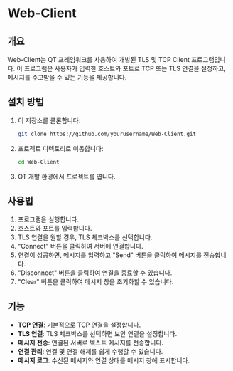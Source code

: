 # Web-Client

## 개요
Web-Client는 QT 프레임워크를 사용하여 개발된 TLS 및 TCP Client 프로그램입니다. 이 프로그램은 사용자가 입력한 호스트와 포트로 TCP 또는 TLS 연결을 설정하고, 메시지를 주고받을 수 있는 기능을 제공합니다.

## 설치 방법
1. 이 저장소를 클론합니다:
   ```bash
   git clone https://github.com/yourusername/Web-Client.git
   ```
2. 프로젝트 디렉토리로 이동합니다:
   ```bash
   cd Web-Client
   ```
3. QT 개발 환경에서 프로젝트를 엽니다.

## 사용법
1. 프로그램을 실행합니다.
2. 호스트와 포트를 입력합니다.
3. TLS 연결을 원할 경우, TLS 체크박스를 선택합니다.
4. "Connect" 버튼을 클릭하여 서버에 연결합니다.
5. 연결이 성공하면, 메시지를 입력하고 "Send" 버튼을 클릭하여 메시지를 전송합니다.
6. "Disconnect" 버튼을 클릭하여 연결을 종료할 수 있습니다.
7. "Clear" 버튼을 클릭하여 메시지 창을 초기화할 수 있습니다.

## 기능
- **TCP 연결**: 기본적으로 TCP 연결을 설정합니다.
- **TLS 연결**: TLS 체크박스를 선택하면 보안 연결을 설정합니다.
- **메시지 전송**: 연결된 서버로 텍스트 메시지를 전송합니다.
- **연결 관리**: 연결 및 연결 해제를 쉽게 수행할 수 있습니다.
- **메시지 로그**: 수신된 메시지와 연결 상태를 메시지 창에 표시합니다.

